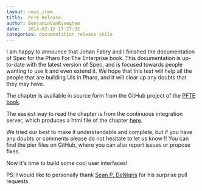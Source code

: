 ```yaml
---
layout: news_item
title:  PFTE Release
author: BenjaminVanRyseghem
date:   2014-02-12 17:27:32
categories: documentation release chile
---
```


I am happy to announce that Johan Fabry and I finished the documentation of Spec for the Pharo For The Enterprise book.
This documentation is up-to-date with the latest version of Spec, and is focused towards people wanting to use it and even extend it.
We hope that this text will help all the people that are building UIs in Pharo, and it will clear up any doubts that they may have.

The chapter is available in source form from the GitHub project of the [PFTE book](https://github.com/SquareBracketAssociates/PharoForTheEnterprise-english).

The easiest way to read the chapter is from the continuous integration server, which produces a html file of the chapter [here](https://ci.inria.fr/pharo-contribution/job/PharoForTheEnterprise/lastSuccessfulBuild/artifact/Spec/Spec.pier.html).

We tried our best to make it understandable and complete, but if you have any doubts or comments please do not hesitate to let us know !!
You can find the pier files on GitHub<sup><a href="https://github.com/spec-framework/documentation"><i class='fa fa-github-alt'></i></a></sup>, where you can also report issues or propose fixes.

Now it's time to build some cool user interfaces! <i class='fa fa-smile-o fa-2x'></i>

PS: I would like to personally thank [Sean P. DeNigris](http://seandenigris.com) for his surprise pull requests.